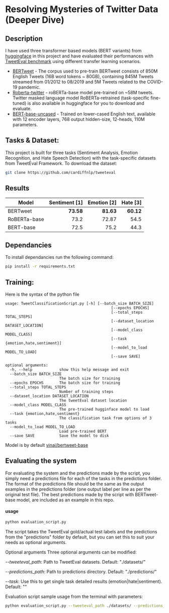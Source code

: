 # Resolving Mysteries of Twitter Data (Deeper Dive)
## Description
I have used three transformer based models (BERT variants) from [huggingface](https://huggingface.co/) in this project and have evaluated their performances with [TweetEval benchmark](https://github.com/cardiffnlp/tweeteval) using different transfer learning scenarios.
* [BERTweet](https://www.aclweb.org/anthology/2020.emnlp-demos.2/) - The corpus used to pre-train BERTweet consists of 850M English Tweets (16B word tokens ~ 80GB), containing 845M Tweets streamed from 01/2012 to 08/2019 and 5M Tweets related to the COVID-19 pandemic.
* [Roberta-twitter](https://arxiv.org/abs/2010.12421) - roBERTa-base model pre-trained on ~58M tweets. Twitter masked language model RoBERTa-retrained (task-specific fine-tuned) is also available in huggingface for you to download and evaluate.
* [BERT-base-uncased](https://github.com/google-research/bert) - Trained on lower-cased English text, available with 12 encoder layers, 768 output hidden-size, 12-heads, 110M parameters.

## Tasks & Dataset:  
This project is built for three tasks (Sentiment Analysis, Emotion Recognition, and Hate Speech Detection) with the task-specific datasets from TweetEval Framework. To download the dataset: 
```bash
git clone https://github.com/cardiffnlp/tweeteval
```
## Results

| Model | Sentiment [1] | Emotion [2] | Hate [3] |
|----------|------:|--------:|-----:|
| BERTweet   | **73.58**       | **81.63**       | **60.12**    |
| RoBERTa-base  | 73.2      | 72.87       | 54.5   |
| BERT-base | 72.5     | 75.2       | 44.3    |

## Dependancies
To install dependancies run the following command:
```bash
pip install -r requirements.txt
```

## Training:
Here is the syntax of the python file
```
usage: TweetClassificationScript.py [-h] [--batch_size BATCH_SIZE]
                                               [--epochs EPOCHS]
                                               [--total_steps TOTAL_STEPS]
                                               [--dataset_location DATASET_LOCATION]
                                               [--model_class MODEL_CLASS]
                                               [--task {emotion,hate,sentiment}]
                                               [--model_to_load MODEL_TO_LOAD]
                                               [--save SAVE]

optional arguments:
  -h, --help            show this help message and exit
  --batch_size BATCH_SIZE
                        The batch size for training
  --epochs EPOCHS       The batch size for training
  --total_steps TOTAL_STEPS
                        Number of training steps
  --dataset_location DATASET_LOCATION
                        The tweetEval dataset location
  --model_class MODEL_CLASS
                        The pre-trained hugginface model to load
  --task {emotion,hate,sentiment}
                        The classification task from options of 3 tasks
  --model_to_load MODEL_TO_LOAD
                        Load pre-trained BERT
  --save SAVE           Save the model to disk
```

Model is by default [vinai/bertweet-base](https://huggingface.co/vinai/bertweet-base)

## Evaluating the system
For evaluating the system and the predictions made by the script, you simply need a predictions file for each of the tasks in the predictions folder. The format of the predictions file should be the same as the output examples in the predictions folder (one output label per line as per the original test file). The best predictions made by the script with BERTweet-base model, are included as an example in this repo.

#### usage
```bash
python evaluation_script.py
```
The script takes the TweetEval gold/actual test labels and the predictions from the "predictions" folder by default, but you can set this to suit your needs as optional arguments.

Optional arguments
Three optional arguments can be modified:

_--tweeteval_path_: Path to TweetEval datasets. Default: "./datasets/"

_--predictions_path_: Path to predictions directory. Default: "./predictions/"

_--task_: Use this to get single task detailed results (emotion|hate|sentiment). Default: ""

Evaluation script sample usage from the terminal with parameters:

```bash
python evaluation_script.py --tweeteval_path ./datasets/ --predictions_path ./predictions/ --task emotion
```
